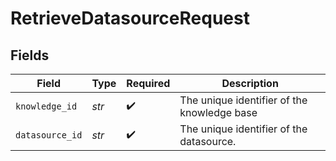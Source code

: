 # RetrieveDatasourceRequest


## Fields

| Field                                       | Type                                        | Required                                    | Description                                 |
| ------------------------------------------- | ------------------------------------------- | ------------------------------------------- | ------------------------------------------- |
| `knowledge_id`                              | *str*                                       | :heavy_check_mark:                          | The unique identifier of the knowledge base |
| `datasource_id`                             | *str*                                       | :heavy_check_mark:                          | The unique identifier of the datasource.    |